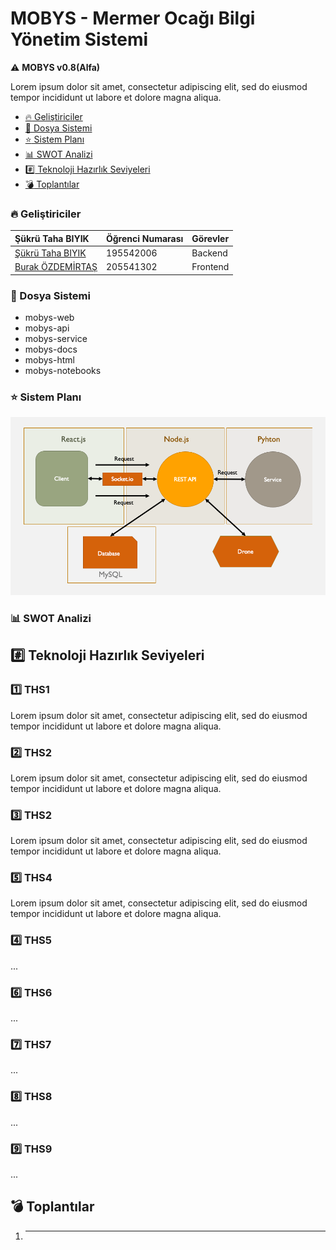# MOBYS - Mermer Ocağı Bilgi Yönetim Sistemi

 :warning: **MOBYS v0.8(Alfa)**

Lorem ipsum dolor sit amet, consectetur adipiscing elit, sed do eiusmod tempor incididunt ut labore et dolore magna aliqua.

* [:fire: Geliştiriciler](#)
* [:file_folder: Dosya Sistemi](#)
* [:star: Sistem Planı](#)
* [:bar_chart: SWOT Analizi](#)
* [:hash: Teknoloji Hazırlık Seviyeleri](#)
* [:bomb: Toplantılar](#)


### :fire: Geliştiriciler
| Şükrü Taha BIYIK | Öğrenci Numarası | Görevler |
| :--- | :--- | :--- |
| [Şükrü Taha BIYIK](https://github.com/ultimate-dev) | 195542006 | Backend |
| [Burak ÖZDEMİRTAŞ](https://github.com/burakozdemirtas) | 205541302 | Frontend |

### :file_folder: Dosya Sistemi

* mobys-web
* mobys-api
* mobys-service
* mobys-docs
* mobys-html
* mobys-notebooks

### :star: Sistem Planı
![Sistem Planı](https://github.com/ultimate-dev/mobys/blob/main/mobys-docs/sistem-yapisi.png)

### :bar_chart: SWOT Analizi

## :hash: Teknoloji Hazırlık Seviyeleri

###  :one: THS1
Lorem ipsum dolor sit amet, consectetur adipiscing elit, sed do eiusmod tempor incididunt ut labore et dolore magna aliqua.

###  :two: THS2
Lorem ipsum dolor sit amet, consectetur adipiscing elit, sed do eiusmod tempor incididunt ut labore et dolore magna aliqua.

###  :three: THS2
Lorem ipsum dolor sit amet, consectetur adipiscing elit, sed do eiusmod tempor incididunt ut labore et dolore magna aliqua.

###  :five: THS4
Lorem ipsum dolor sit amet, consectetur adipiscing elit, sed do eiusmod tempor incididunt ut labore et dolore magna aliqua.

###  :four: THS5
...

###  :six: THS6
...

###  :seven: THS7
...

###  :eight: THS8
...

### :nine:  THS9
...

## :bomb: Toplantılar

1. ---

